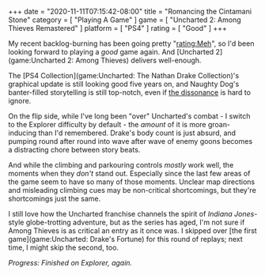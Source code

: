 +++
date = "2020-11-11T07:15:42-08:00"
title = "Romancing the Cintamani Stone"
category = [ "Playing A Game" ]
game = [ "Uncharted 2: Among Thieves Remastered" ]
platform = [ "PS4" ]
rating = [ "Good" ]
+++

My recent backlog-burning has been going pretty "<rating:Meh>", so I'd been looking forward to playing a <i>good</i> game again.  And [Uncharted 2](game:Uncharted 2: Among Thieves) delivers well-enough.

The [PS4 Collection](game:Uncharted: The Nathan Drake Collection)'s graphical update is still looking good five years on, and Naughty Dog's banter-filled storytelling is still top-notch, even if <a href="https://en.wikipedia.org/wiki/Ludonarrative_dissonance">the dissonance</a> is hard to ignore.

On the flip side, while I've long been "over" Uncharted's combat - I switch to the Explorer difficulty by default - the <i>amount</i> of it is more groan-inducing than I'd remembered.  Drake's body count is just absurd, and pumping round after round into wave after wave of enemy goons becomes a distracting chore between story beats.

And while the climbing and parkouring controls <i>mostly</i> work well, the moments when they <i>don't</i> stand out.  Especially since the last few areas of the game seem to have so many of those moments.  Unclear map directions and misleading climbing cues may be non-critical shortcomings, but they're shortcomings just the same.

I still love how the Uncharted franchise channels the spirit of <i>Indiana Jones</i>-style globe-trotting adventure, but as the series has aged, I'm not sure if Among Thieves is as critical an entry as it once was.  I skipped over [the first game](game:Uncharted: Drake's Fortune) for this round of replays; next time, I might skip the second, too.

<i>Progress: Finished on Explorer, again.</i>
